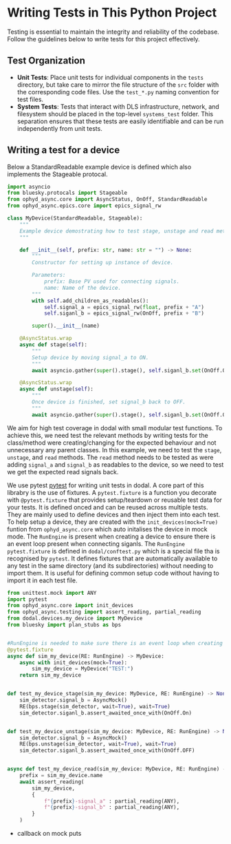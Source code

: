 # Writing Tests in This Python Project

Testing is essential to maintain the integrity and reliability of the codebase. Follow the guidelines below to write tests for this project effectively.

## Test Organization

- **Unit Tests**: Place unit tests for individual components in the `tests` directory, but take care to mirror the file structure of the `src` folder with the corresponding code files. Use the `test_*.py` naming convention for test files.
- **System Tests**: Tests that interact with DLS infrastructure, network, and filesystem should be placed in the top-level `systems_test` folder. This separation ensures that these tests are easily identifiable and can be run independently from unit tests.

## Writing a test for a device
Below a StandardReadable example device is defined which also implements the Stageable protocal.  

```Python
import asyncio
from bluesky.protocals import Stageable
from ophyd_async.core import AsyncStatus, OnOff, StandardReadable
from ophyd_async.epics.core import epics_signal_rw

class MyDevice(StandardReadable, Stageable):
    """
    Example device demostrating how to test stage, unstage and read methods.
    """

    def __init__(self, prefix: str, name: str = "") -> None:
        """
        Constructor for setting up instance of device.

        Parameters:
            prefix: Base PV used for connecting signals.
            name: Name of the device.
        """
        with self.add_children_as_readables():
            self.signal_a = epics_signal_rw(float, prefix + "A")
            self.siganl_b = epics_signal_rw(OnOff, prefix + "B")

        super().__init__(name)

    @AsyncStatus.wrap
    async def stage(self):
        """
        Setup device by moving signal_a to ON.
        """
        await asyncio.gather(super().stage(), self.siganl_b.set(OnOff.ON))

    @AsyncStatus.wrap
    async def unstage(self):
        """
        Once device is finished, set signal_b back to OFF.
        """
        await asyncio.gather(super().stage(), self.siganl_b.set(OnOff.OFF))
```

We aim for high test coverage in dodal with small modular test functions. To achieve this, we need test the relevant methods by writing tests for the class/method were creating/changing for the expected behaviour and not unnecessary any parent classes. In this example, we need to test the `stage`, `unstage`, and `read` methods. The `read` method needs to be tested as were adding `signal_a` and `signal_b` as readables to the device, so we need to test we get the expected read signals back.

We use pytest [pytest](https://docs.pytest.org/en/stable/contents.html) for writing unit tests in dodal. A core part of this librabry is the use of fixtures. A `pytest.fixture` is a function you decorate with `@pytest.fixture` that provides setup/teardown or reusable test data for your tests. It is defined onced and can be reused across multiple tests. They are mainly used to define devices 
and then inject them into each test. To help setup a device, they are created with the `init_devices(mock=True)` funtion from `ophyd_async.core` which auto initalises the device in mock mode. The `RunEngine` is present when creating a device to ensure there is an event loop present when connecting siganls. The `RunEngine` `pytest.fixture` is defined in `dodal/conftest.py` which is a special file tha is recognised by `pytest`. It defines fixtures that are automatically available to any test in the same directory (and its subdirectories) without needing to import them. It is useful for defining common setup code without having to import it in each test file.


```Python
from unittest.mock import ANY
import pytest
from ophyd_async.core import init_devices
from ophyd_async.testing import assert_reading, partial_reading
from dodal.devices.my_device import MyDevice
from bluesky import plan_stubs as bps


#RunEngine is needed to make sure there is an event loop when creating device.
@pytest.fixture
async def sim_my_device(RE: RunEngine) -> MyDevice:
    async with init_devices(mock=True):
        sim_my_device = MyDevice("TEST:")
    return sim_my_device


def test_my_device_stage(sim_my_device: MyDevice, RE: RunEngine) -> None:
    sim_detector.signal_b = AsyncMock()
    RE(bps.stage(sim_detector, wait=True), wait=True)
    sim_detector.siganl_b.assert_awaited_once_with(OnOff.On)


def test_my_device_unstage(sim_my_device: MyDevice, RE: RunEngine) -> None:
    sim_detector.signal_b = AsyncMock()
    RE(bps.unstage(sim_detector, wait=True), wait=True)
    sim_detector.siganl_b.assert_awaited_once_with(OnOff.OFF)


async def test_my_device_read(sim_my_device: MyDevice, RE: RunEngine) -> None:
    prefix = sim_my_device.name
    await assert_reading(
        sim_my_device,
        {
            f"{prefix}-signal_a" : partial_reading(ANY),
            f"{prefix}-signal_b" : partial_reading(ANY),
        }
    )
```


- callback on mock puts
